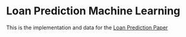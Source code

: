 # Loan Prediction Machine Learning
This is the implementation and data for the [Loan Prediction Paper](https://github.com/gabrieliUNC/ML-Loan-Prediction-Paper)
